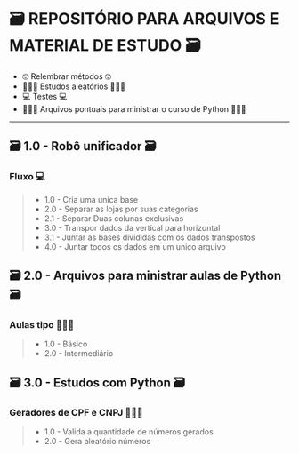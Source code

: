 # 🗃 REPOSITÓRIO PARA ARQUIVOS E MATERIAL DE ESTUDO 🗃

- 🤓 Relembrar métodos 🤓
- 🧑🏻‍💻 Estudos aleatórios 🧑🏻‍💻
- 💻 Testes 💻
- 🧑🏻‍🏫 Arquivos pontuais para ministrar o curso de Python 🧑🏻‍🏫

-----------------------------------------------------------------------------------------------------------------------------------------------------
## 🗃 1.0 - Robô unificador 🗃

### Fluxo 💻
> - 1.0 - Cria uma unica base
> - 2.0 - Separar as lojas  por suas categorias
> - 2.1 - Separar Duas colunas exclusivas
> - 3.0 - Transpor dados da vertical para horizontal
> - 3.1 - Juntar as bases divididas com os dados transpostos
> - 4.0 - Juntar todos os dados em um unico arquivo

## 🗃 2.0 - Arquivos para ministrar aulas de Python 🗃

### Aulas tipo 🧑🏻‍🏫
> - 1.0 - Básico
> - 2.0 - Intermediário


## 🗃 3.0 - Estudos com Python 🗃

### Geradores de CPF e CNPJ 🧑🏻‍💻
> - 1.0 - Valida a quantidade de números gerados
> - 2.0 - Gera aleatório números
